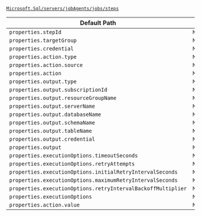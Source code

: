 [`Microsoft.Sql/servers/jobAgents/jobs/steps`](https://docs.microsoft.com/en-us/azure/templates/microsoft.sql/servers/jobagents/jobs/steps)

| Default Path | Alias |
|---|---|
| `properties.stepId` | `Microsoft.Sql/servers/jobAgents/jobs/steps/stepId` |
| `properties.targetGroup` | `Microsoft.Sql/servers/jobAgents/jobs/steps/targetGroup` |
| `properties.credential` | `Microsoft.Sql/servers/jobAgents/jobs/steps/credential` |
| `properties.action.type` | `Microsoft.Sql/servers/jobAgents/jobs/steps/action.type` |
| `properties.action.source` | `Microsoft.Sql/servers/jobAgents/jobs/steps/action.source` |
| `properties.action` | `Microsoft.Sql/servers/jobAgents/jobs/steps/action` |
| `properties.output.type` | `Microsoft.Sql/servers/jobAgents/jobs/steps/output.type` |
| `properties.output.subscriptionId` | `Microsoft.Sql/servers/jobAgents/jobs/steps/output.subscriptionId` |
| `properties.output.resourceGroupName` | `Microsoft.Sql/servers/jobAgents/jobs/steps/output.resourceGroupName` |
| `properties.output.serverName` | `Microsoft.Sql/servers/jobAgents/jobs/steps/output.serverName` |
| `properties.output.databaseName` | `Microsoft.Sql/servers/jobAgents/jobs/steps/output.databaseName` |
| `properties.output.schemaName` | `Microsoft.Sql/servers/jobAgents/jobs/steps/output.schemaName` |
| `properties.output.tableName` | `Microsoft.Sql/servers/jobAgents/jobs/steps/output.tableName` |
| `properties.output.credential` | `Microsoft.Sql/servers/jobAgents/jobs/steps/output.credential` |
| `properties.output` | `Microsoft.Sql/servers/jobAgents/jobs/steps/output` |
| `properties.executionOptions.timeoutSeconds` | `Microsoft.Sql/servers/jobAgents/jobs/steps/executionOptions.timeoutSeconds` |
| `properties.executionOptions.retryAttempts` | `Microsoft.Sql/servers/jobAgents/jobs/steps/executionOptions.retryAttempts` |
| `properties.executionOptions.initialRetryIntervalSeconds` | `Microsoft.Sql/servers/jobAgents/jobs/steps/executionOptions.initialRetryIntervalSeconds` |
| `properties.executionOptions.maximumRetryIntervalSeconds` | `Microsoft.Sql/servers/jobAgents/jobs/steps/executionOptions.maximumRetryIntervalSeconds` |
| `properties.executionOptions.retryIntervalBackoffMultiplier` | `Microsoft.Sql/servers/jobAgents/jobs/steps/executionOptions.retryIntervalBackoffMultiplier` |
| `properties.executionOptions` | `Microsoft.Sql/servers/jobAgents/jobs/steps/executionOptions` |
| `properties.action.value` | `Microsoft.Sql/servers/jobAgents/jobs/steps/action.value` |

